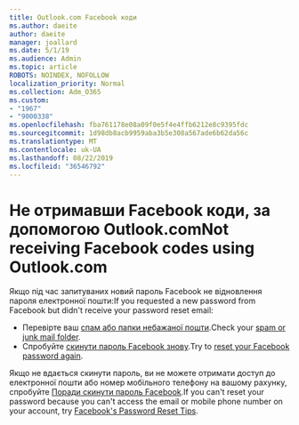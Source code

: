 ```yaml
---
title: Outlook.com Facebook коди
ms.author: daeite
author: daeite
manager: joallard
ms.date: 5/1/19
ms.audience: Admin
ms.topic: article
ROBOTS: NOINDEX, NOFOLLOW
localization_priority: Normal
ms.collection: Adm_O365
ms.custom:
- "1967"
- "9000338"
ms.openlocfilehash: fba761178e08a09f0e5f4e4ffb6212e8c9395fdc
ms.sourcegitcommit: 1d98db8acb9959aba3b5e308a567ade6b62da56c
ms.translationtype: MT
ms.contentlocale: uk-UA
ms.lasthandoff: 08/22/2019
ms.locfileid: "36546792"
---
```

# <a name="not-receiving-facebook-codes-using-outlookcom"></a><span data-ttu-id="4d754-102">Не отримавши Facebook коди, за допомогою Outlook.com</span><span class="sxs-lookup"><span data-stu-id="4d754-102">Not receiving Facebook codes using Outlook.com</span></span>

<span data-ttu-id="4d754-103">Якщо під час запитуваних новий пароль Facebook не відновлення пароля електронної пошти:</span><span class="sxs-lookup"><span data-stu-id="4d754-103">If you requested a new password from Facebook but didn't receive your password reset email:</span></span>

- <span data-ttu-id="4d754-104">Перевірте ваш [спам або папки небажаної пошти](https://outlook.live.com/mail/junkemail).</span><span class="sxs-lookup"><span data-stu-id="4d754-104">Check your [spam or junk mail folder](https://outlook.live.com/mail/junkemail).</span></span>
- <span data-ttu-id="4d754-105">Спробуйте [скинути пароль Facebook знову](https://www.facebook.com/help/213395615347144?helpref=faq_content).</span><span class="sxs-lookup"><span data-stu-id="4d754-105">Try to [reset your Facebook password again](https://www.facebook.com/help/213395615347144?helpref=faq_content).</span></span>

<span data-ttu-id="4d754-106">Якщо не вдається скинути пароль, ви не можете отримати доступ до електронної пошти або номер мобільного телефону на вашому рахунку, спробуйте [Поради скинути пароль Facebook](https://www.facebook.com/help/218815984812734).</span><span class="sxs-lookup"><span data-stu-id="4d754-106">If you can't reset your password because you can't access the email or mobile phone number on your account, try [Facebook's Password Reset Tips](https://www.facebook.com/help/218815984812734).</span></span>